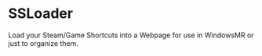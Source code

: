 # SSLoader
Load your Steam/Game Shortcuts into a Webpage for use in WindowsMR or just to organize them.
